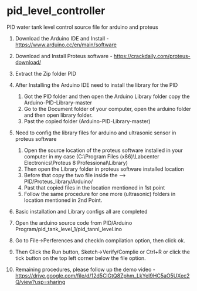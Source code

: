 # pid_level_controller
PID water tank level control source file for arduino and proteus
1. Download the Arduino IDE and Install - https://www.arduino.cc/en/main/software

2. Download and Install Proteus software - https://crackdaily.com/proteus-download/

3. Extract the Zip folder PID

4. After Installing the Arduino IDE need to install the library for the PID
	1. Got the PID folder and then open the Arduino Library folder copy the Arduino-PID-Library-master
	2. Go to the Document folder of your computer, open the arduino folder and then open library folder.
	3. Past the copied folder (Arduino-PID-Library-master)

5. Need to config the library files for arduino and ultrasonic sensor in proteus software
	1. Open the source location of the proteus software installed in your computer
	   in my case (C:\Program Files (x86)\Labcenter Electronics\Proteus 8 Professional\Library)
	2. Then open the Library folder in proteus software installed location 
	3. Before that copy the two file inside the --> PID/Proteus_library/Arduino/
	4. Past that copied files in the location mentioned in 1st point
	5. Follow the same procedure for one more (ultrasonic) folders in location mentioned in 2nd Point.

6. Basic installation and Library configs all are completed

7. Open the arduino source code from PID/Arduino Program/pid_tank_level_1/pid_tannl_level.ino

8. Go to File->Perferences and checkIn compilation option, then click ok.

9. Then Click the Run button, Sketch->Verify/Complie or Ctrl+R or click the tick button on the top left corner below the file option.

10. Remaining procedures, please follow up the demo video - https://drive.google.com/file/d/12d5ClGtQ8Zphm_LkYeI9HC5aO5UXec2Q/view?usp=sharing
